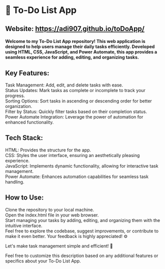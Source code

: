 # 📝 To-Do List App

## Website: https://adi907.github.io/toDoApp/

#### Welcome to my To-Do List App repository! This web application is designed to help users manage their daily tasks efficiently. Developed using HTML, CSS, JavaScript, and Power Automate, this app provides a seamless experience for adding, editing, and organizing tasks.

## Key Features:

Task Management: Add, edit, and delete tasks with ease.<br>
Status Updates: Mark tasks as complete or incomplete to track your progress.<br>
Sorting Options: Sort tasks in ascending or descending order for better organization.<br>
Filter by Status: Quickly filter tasks based on their completion status.<br>
Power Automate Integration: Leverage the power of automation for enhanced functionality.<br>

## Tech Stack:

HTML: Provides the structure for the app.<br>
CSS: Styles the user interface, ensuring an aesthetically pleasing experience.<br>
JavaScript: Implements dynamic functionality, allowing for interactive task management.<br>
Power Automate: Enhances automation capabilities for seamless task handling.<br>

## How to Use:

Clone the repository to your local machine.<br>
Open the index.html file in your web browser.<br>
Start managing your tasks by adding, editing, and organizing them with the intuitive interface.<br>
Feel free to explore the codebase, suggest improvements, or contribute to make it even better. Your feedback is highly appreciated! ⚙️<br>

Let's make task management simple and efficient! 🚀<br>

Feel free to customize this description based on any additional features or specifics about your To-Do List App.
